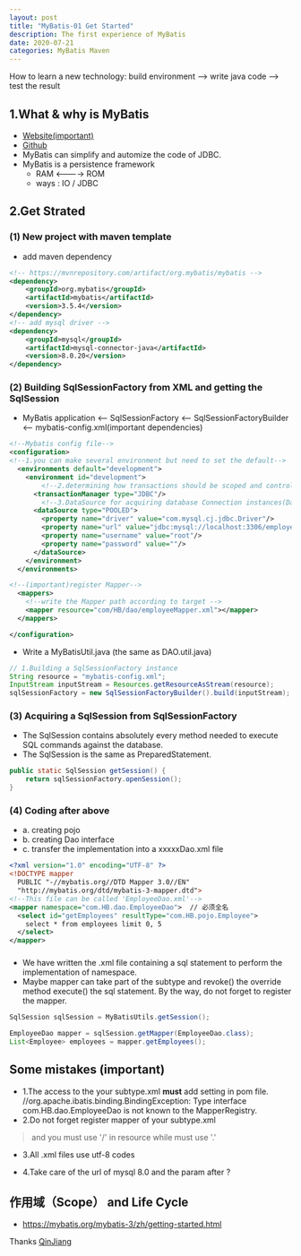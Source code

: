 ```yaml
---
layout: post
title: "MyBatis-01 Get Started"
description: The first experience of MyBatis
date: 2020-07-21
categories: MyBatis Maven
---
```

How to learn a new technology:
build environment --> write java code --> test the result

## 1.What & why is MyBatis

- [Website(important)](https://mybatis.org/mybatis-3/zh/index.html)
- [Github](https://github.com/mybatis/mybatis-3)
- MyBatis can simplify and automize the code of JDBC.
- MyBatis is a persistence framework
  - RAM <----> ROM
  - ways : IO / JDBC

## 2.Get Strated

### (1) New project with maven template

- add maven dependency

```xml
<!-- https://mvnrepository.com/artifact/org.mybatis/mybatis -->
<dependency>
    <groupId>org.mybatis</groupId>
    <artifactId>mybatis</artifactId>
    <version>3.5.4</version>
</dependency>
<!-- add mysql driver -->
<dependency>
    <groupId>mysql</groupId>
    <artifactId>mysql-connector-java</artifactId>
    <version>8.0.20</version>
</dependency>
```

### (2) Building SqlSessionFactory from XML and getting the SqlSession

- MyBatis application <-- SqlSessionFactory <-- SqlSessionFactoryBuilder <-- mybatis-config.xml(important dependencies)

```xml
<!--Mybatis config file-->
<configuration>
<!--1.you can make several environment but need to set the default-->
  <environments default="development">
    <environment id="development">
        <!--2.determining how transactions should be scoped and controlled(TransactionManager)-->
      <transactionManager type="JDBC"/>
        <!--3.DataSource for acquiring database Connection instances(DataSource)-->
      <dataSource type="POOLED">
        <property name="driver" value="com.mysql.cj.jdbc.Driver"/>
        <property name="url" value="jdbc:mysql://localhost:3306/employees?serverTimezone=UTC&amp;useUnicode=true&amp;characterEncoding=UTF-8&amp;useSSL=false"/>
        <property name="username" value="root"/>
        <property name="password" value=""/>
      </dataSource>
    </environment>
  </environments>

<!--(important)register Mapper-->
  <mappers>
    <!--write the Mapper path according to target -->
    <mapper resource="com/HB/dao/employeeMapper.xml"></mapper>
  </mappers>

</configuration>
```

- Write a MyBatisUtil.java (the same as DAO.util.java)

```java
// 1.Building a SqlSessionFactory instance
String resource = "mybatis-config.xml";
InputStream inputStream = Resources.getResourceAsStream(resource);
sqlSessionFactory = new SqlSessionFactoryBuilder().build(inputStream);
```

### (3) Acquiring a SqlSession from SqlSessionFactory

- The SqlSession contains absolutely every method needed
 to execute SQL commands against the database.
- The SqlSession is the same as PreparedStatement.

```java
public static SqlSession getSession() {
    return sqlSessionFactory.openSession();
}
```

### (4) Coding after above

- a. creating pojo
- b. creating Dao interface
- c. transfer the implementation into a xxxxxDao.xml file

```xml
<?xml version="1.0" encoding="UTF-8" ?>
<!DOCTYPE mapper
  PUBLIC "-//mybatis.org//DTD Mapper 3.0//EN"
  "http://mybatis.org/dtd/mybatis-3-mapper.dtd">
<!--This file can be called 'EmployeeDao.xml'-->
<mapper namespace="com.HB.dao.EmployeeDao">  // 必须全名
  <select id="getEmployees" resultType="com.HB.pojo.Employee">
    select * from employees limit 0, 5
  </select>
</mapper>
```

### 

  - We have written the .xml file containing a sql statement to perform the implementation of namespace.
  - Maybe mapper can take part of the subtype and revoke() the override method execute() the sql statement. By the way, do not forget to register the mapper.

```java
SqlSession sqlSession = MyBatisUtils.getSession();

EmployeeDao mapper = sqlSession.getMapper(EmployeeDao.class);
List<Employee> employees = mapper.getEmployees();
```

## Some mistakes (important)

- 1.The access to the your subtype.xml __must__ add <build> setting in pom file.  
  //org.apache.ibatis.binding.BindingException: Type interface com.HB.dao.EmployeeDao is not known to the MapperRegistry.
- 2.Do not forget register mapper of your subtype.xml
> <mapper resource="com/HB/dao/employeeMapper.xml"></mapper>
and you must use '/' in resource
while 
> <mapper namespace="com.HB.dao.EmployeeMapper">
must use '.'
- 3.All .xml files use utf-8 codes
> <?xml version="1.0" encoding="UTF-8" ?>

- 4.Take care of the url of mysql 8.0 and the param after ?  

## 作用域（Scope） and Life Cycle

- https://mybatis.org/mybatis-3/zh/getting-started.html



Thanks [QinJiang](https://space.bilibili.com/95256449?spm_id_from=333.788.b_765f7570696e666f.2)